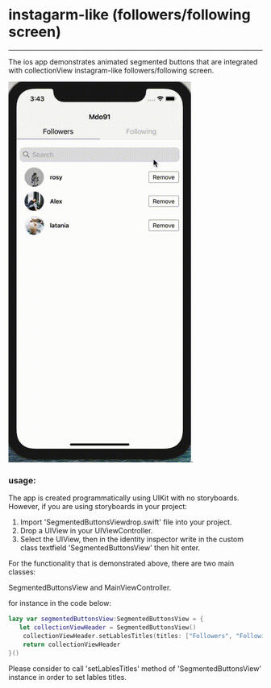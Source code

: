 # instagarm-like (followers/following screen)
---------------------------------------------
The ios app demonstrates animated segmented buttons that are integrated with collectionView instagram-like followers/following screen.

![alt text](https://github.com/mdo91/instagarm-followers/blob/main/resources/insta.gif). 

### usage:

The app is created programmatically using UIKit with no storyboards. However, if you are using storyboards in your project:

1. Import 'SegmentedButtonsViewdrop.swift' file into your project.
2. Drop a UIView in your UIViewController.
3. Select the UIView, then in the identity inspector write in the custom class textfield 'SegmentedButtonsView' then hit enter.

For the functionality that is demonstrated above, there are two main classes: 

SegmentedButtonsView and MainViewController.

for instance in the code below:

```swift
lazy var segmentedButtonsView:SegmentedButtonsView = {
   let collectionViewHeader = SegmentedButtonsView()
    collectionViewHeader.setLablesTitles(titles: ["Followers", "Following"])
    return collectionViewHeader
}()
```
Please consider to call 'setLablesTitles' method of 'SegmentedButtonsView' instance in order to set lables titles.


